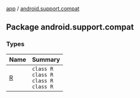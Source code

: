 [app](../index.md) / [android.support.compat](.)

## Package android.support.compat

### Types

| Name | Summary |
|---|---|
| [R](-r/index.md) | `class R`<br>`class R`<br>`class R`<br>`class R` |
